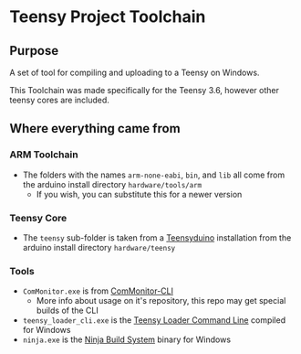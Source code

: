 Teensy Project Toolchain
===========================
 
Purpose
-------
A set of tool for compiling and uploading to a Teensy on Windows.

This Toolchain was made specifically for the Teensy 3.6, however other teensy cores are included.

Where everything came from
--------------------------

### ARM Toolchain
- The folders with the names `arm-none-eabi`, `bin`, and `lib` all come from the arduino install directory `hardware/tools/arm`
  - If you wish, you can substitute this for a newer version
### Teensy Core
- The `teensy` sub-folder is taken from a [Teensyduino](http://www.pjrc.com/teensy/td_download.html) installation from the arduino install directory `hardware/teensy`
### Tools
- `ComMonitor.exe` is from [ComMonitor-CLI](https://github.com/LeHuman/ComMonitor-CLI)
  - More info about usage on it's repository, this repo may get special builds of the CLI
- `teensy_loader_cli.exe` is the [Teensy Loader Command Line](https://www.pjrc.com/teensy/loader_cli.html) compiled for Windows
- `ninja.exe` is the [Ninja Build System](https://github.com/ninja-build/ninja) binary for Windows
